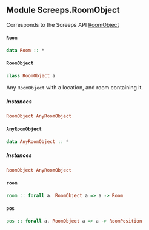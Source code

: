 ## Module Screeps.RoomObject

Corresponds to the Screeps API [RoomObject](http://support.screeps.com/hc/en-us/articles/208435305-RoomObject)

#### `Room`

``` purescript
data Room :: *
```

#### `RoomObject`

``` purescript
class RoomObject a 
```

Any `RoomObject` with a location, and room containing it. 

##### Instances
``` purescript
RoomObject AnyRoomObject
```

#### `AnyRoomObject`

``` purescript
data AnyRoomObject :: *
```

##### Instances
``` purescript
RoomObject AnyRoomObject
```

#### `room`

``` purescript
room :: forall a. RoomObject a => a -> Room
```

#### `pos`

``` purescript
pos :: forall a. RoomObject a => a -> RoomPosition
```



